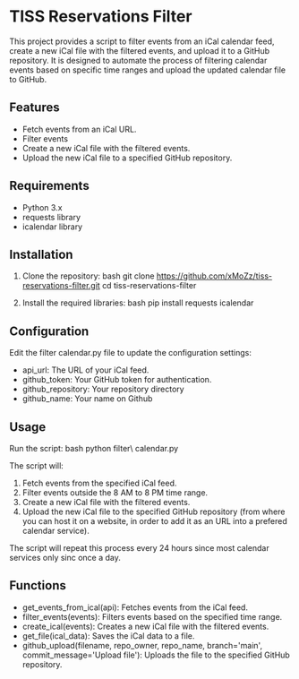 # TISS Reservations Filter

This project provides a script to filter events from an iCal calendar feed, create a new iCal file with the filtered events, and upload it to a GitHub repository. It is designed to automate the process of filtering calendar events based on specific time ranges and upload the updated calendar file to GitHub.

## Features

- Fetch events from an iCal URL.
- Filter events 
- Create a new iCal file with the filtered events.
- Upload the new iCal file to a specified GitHub repository.

## Requirements

- Python 3.x
- requests library
- icalendar library

## Installation

1. Clone the repository:
   bash
   git clone https://github.com/xMoZz/tiss-reservations-filter.git
   cd tiss-reservations-filter
   

2. Install the required libraries:
   bash
   pip install requests icalendar
   

## Configuration

Edit the filter calendar.py file to update the configuration settings:
- api_url: The URL of your iCal feed.
- github_token: Your GitHub token for authentication.
- github_repository: Your repository directory
- github_name: Your name on Github

## Usage

Run the script:
bash
python filter\ calendar.py


The script will:
1. Fetch events from the specified iCal feed.
2. Filter events outside the 8 AM to 8 PM time range.
3. Create a new iCal file with the filtered events.
4. Upload the new iCal file to the specified GitHub repository (from where you can host it on a website, in order to add it as an URL into a prefered calendar service).

The script will repeat this process every 24 hours since most calendar services only sinc once a day.

## Functions

- get_events_from_ical(api): Fetches events from the iCal feed.
- filter_events(events): Filters events based on the specified time range.
- create_ical(events): Creates a new iCal file with the filtered events.
- get_file(ical_data): Saves the iCal data to a file.
- github_upload(filename, repo_owner, repo_name, branch='main', commit_message='Upload file'): Uploads the file to the specified GitHub repository.
